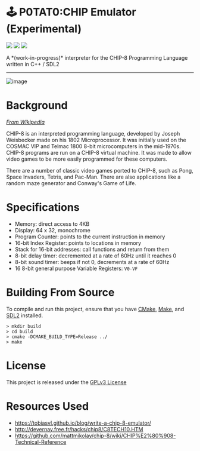 # 🕹️ P0TAT0:CHIP Emulator (Experimental)
<p align="left">
  <a href="#"><img src="https://img.shields.io/badge/c++-%2300599C.svg?style=flat&logo=c%2B%2B&logoColor=white"></img></a>
  <a href="http://opensource.org/license/gpl-3-0/"><img src="https://img.shields.io/github/license/0ntu/CHIP-8-Emulator?color=blue"></img></a>
  <a href="https://github.com/thibaultmeyer/chip8-emulator/releases"><img src="https://img.shields.io/badge/latest_release-0.0.1-orange.svg"></img></a>

  </p>
A *(work-in-progress)* interpreter for the CHIP-8 Programming Language written in C++ / SDL2

---

![image](https://github.com/0ntu/CHIP-8-Emulator/assets/73860587/49624f89-1220-435b-a564-969c8068580b)

# Background
*[From Wikipedia](https://en.wikipedia.org/wiki/CHIP-8)*

CHIP-8 is an interpreted programming language, developed by Joseph Weisbecker made on his 1802 Microprocessor. It was initially used on the COSMAC VIP and Telmac 1800 8-bit microcomputers in the mid-1970s. CHIP-8 programs are run on a CHIP-8 virtual machine. It was made to allow video games to be more easily programmed for these computers. 

There are a number of classic video games ported to CHIP-8, such as Pong, Space Invaders, Tetris, and Pac-Man. There are also applications like a random maze generator and Conway's Game of Life. 

# Specifications

- Memory: direct access to 4KB
- Display: 64 x 32, monochrome
- Program Counter: points to the current instruction in memory
- 16-bit Index Register: points to locations in memory
- Stack for 16-bit addresses: call functions and return from them
- 8-bit delay timer: decremented at a rate of 60Hz until it reaches 0
- 8-bit sound timer: beeps if not 0, decrements at a rate of 60Hz
- 16 8-bit general purpose Variable Registers: `V0-VF`

# Building From Source
To compile and run this project, ensure that you have [CMake](https://cmake.org/download/), [Make](https://www.gnu.org/software/make/), and [SDL2](https://www.libsdl.org/) installed.

```
> mkdir build
> cd build
> cmake -DCMAKE_BUILD_TYPE=Release ../
> make
```
# License
This project is released under the [GPLv3 License](https://www.gnu.org/licenses/gpl-3.0.en.html)

# Resources Used
- https://tobiasvl.github.io/blog/write-a-chip-8-emulator/
- http://devernay.free.fr/hacks/chip8/C8TECH10.HTM
- https://github.com/mattmikolay/chip-8/wiki/CHIP%E2%80%908-Technical-Reference
